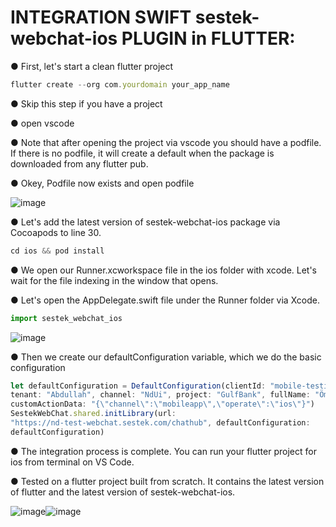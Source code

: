 
# INTEGRATION SWIFT sestek-webchat-ios PLUGIN in FLUTTER:

● First, let's start a clean flutter project
```javascript
flutter create --org com.yourdomain your_app_name
```
● Skip this step if you have a project

● open vscode

● Note that after opening the project via vscode you should have a podfile.
If there is no podfile, it will create a default when the package is downloaded from
any flutter pub.

● Okey, Podfile now exists and open podfile

![image](https://github.com/sestek/integration-webchat-plugin/assets/52357126/1ef29426-c982-417b-82a1-51f56ae329a8)

● Let's add the latest version of sestek-webchat-ios package via Cocoapods to line 30.
```javascript
cd ios && pod install
```
● We open our Runner.xcworkspace file in the ios folder with xcode. Let's wait for the
file indexing in the window that opens.

● Let's open the AppDelegate.swift file under the Runner folder via Xcode.

```javascript
import sestek_webchat_ios
```
![image](https://github.com/sestek/integration-webchat-plugin/assets/52357126/10d8f490-d936-4b7e-acd6-9ee5a3ce60ed)

● Then we create our defaultConfiguration variable, which we do the basic
configuration
```javascript
let defaultConfiguration = DefaultConfiguration(clientId: "mobile-testing",
tenant: "Abdullah", channel: "NdUi", project: "GulfBank", fullName: "Ömer Sezer",
customActionData: "{\"channel\":\"mobileapp\",\"operate\":\"ios\"}")
SestekWebChat.shared.initLibrary(url:
"https://nd-test-webchat.sestek.com/chathub", defaultConfiguration:
defaultConfiguration)
```
● The integration process is complete. You can run your flutter project for ios from
terminal on VS Code.

● Tested on a flutter project built from scratch.
It contains the latest version of flutter and the latest version of sestek-webchat-ios.

![image](https://github.com/sestek/integration-webchat-plugin/assets/52357126/b0de211f-03f3-4cbe-b89b-6813907ef9c1)![image](https://github.com/sestek/integration-webchat-plugin/assets/52357126/d1b86812-98f4-4133-b221-8b9b7d7bcbae)


